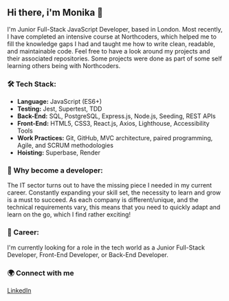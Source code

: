 ## **Hi there, i'm Monika** 👋

I'm Junior Full-Stack JavaScript Developer, based in London. Most recently, I have completed an intensive course at Northcoders, which helped me to fill the knowledge gaps I had and taught me how to write clean, readable, and maintainable code. Feel free to have a look around my projects and their associated repositories. Some projects were done as part of some self learning others being with Northcoders.


### 🛠️ Tech Stack:
- **Language:**  JavaScript (ES6+)
- **Testing:** Jest, Supertest, TDD
- **Back-End:** SQL, PostgreSQL, Express.js, Node.js, Seeding, REST APIs
- **Front-End:** HTML5, CSS3, React.js,  Axios, Lighthouse, Accessibility Tools
- **Work Practices:** Git, GitHub, MVC architecture, paired programming, Agile, and SCRUM methodologies
- **Hoisting:** Superbase, Render


### 🤔 Why become a developer:

The IT sector turns out to have the missing piece I needed in my current career. Constantly expanding your skill set, the necessity to learn and grow is a must to succeed. As each company is different/unique, and the technical requirements vary, this means that you need to quickly adapt and learn on the go, which I find rather exciting!


### 💼 Career:

I'm currently looking for a role in the tech world as a Junior Full-Stack Developer, Front-End Developer, or Back-End Developer.
  
### 🌍 Connect with me
[LinkedIn](https://www.linkedin.com/in/monika-baltova-947260377)

<!--
**monikabaltova/monikabaltova** is a ✨ _special_ ✨ repository because its `README.md` (this file) appears on your GitHub profile.

Here are some ideas to get you started:

- 🔭 I’m currently working on ...
- 🌱 I’m currently learning ...
- 👯 I’m looking to collaborate on ...
- 🤔 I’m looking for help with ...
- 💬 Ask me about ...
- 📫 How to reach me: ...
- 😄 Pronouns: ...
- ⚡ Fun fact: ...
-->
